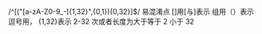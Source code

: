/^\[("[a-zA-Z0-9_-]{1,32}",{0,1}){0,32}\]\$/
易混淆点
[]用\[与\]表示
组用（）表示
逗号用，
{1,32}表示 2-32 次或者长度为大于等于 2 小于 32
